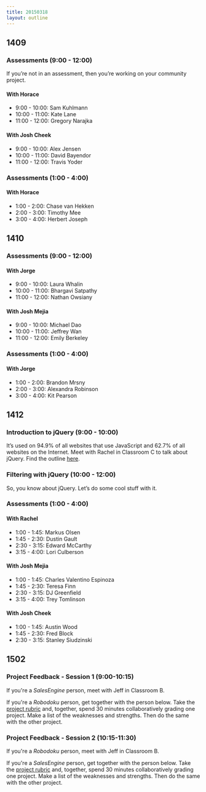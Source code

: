 ```yaml
---
title: 20150318
layout: outline
---
```


## 1409

### Assessments (9:00 - 12:00)

If you’re not in an assessment, then you’re working on your community project.

#### With Horace

* 9:00 - 10:00:  Sam Kuhlmann
* 10:00 - 11:00: Kate Lane
* 11:00 - 12:00: Gregory Narajka

#### With Josh Cheek

* 9:00 - 10:00:  Alex Jensen
* 10:00 - 11:00: David Bayendor
* 11:00 - 12:00: Travis Yoder

### Assessments (1:00 - 4:00)

#### With Horace

* 1:00 - 2:00: Chase van Hekken
* 2:00 - 3:00: Timothy Mee
* 3:00 - 4:00: Herbert Joseph

## 1410

### Assessments (9:00 - 12:00)

#### With Jorge

* 9:00 - 10:00:  Laura Whalin
* 10:00 - 11:00: Bhargavi Satpathy
* 11:00 - 12:00: Nathan Owsiany

#### With Josh Mejia

* 9:00 - 10:00:  Michael Dao
* 10:00 - 11:00: Jeffrey Wan
* 11:00 - 12:00: Emily Berkeley

### Assessments (1:00 - 4:00)

#### With Jorge

* 1:00 - 2:00: Brandon Mrsny
* 2:00 - 3:00: Alexandra Robinson
* 3:00 - 4:00: Kit Pearson

## 1412

### Introduction to jQuery (9:00 - 10:00)

It’s used on 94.9% of all websites that use JavaScript and 62.7% of all websites on the Internet. Meet with Rachel in Classroom C to talk about jQuery. Find the outline [here](https://github.com/turingschool/lesson_plans/blob/master/ruby_02-web_applications_with_ruby/introduction_to_jquery.markdown). 

### Filtering with jQuery (10:00 - 12:00)

So, you know about jQuery. Let’s do some cool stuff with it.

### Assessments (1:00 - 4:00)

#### With Rachel

* 1:00 - 1:45: Markus Olsen
* 1:45 - 2:30: Dustin Gault
* 2:30 - 3:15: Edward McCarthy
* 3:15 - 4:00: Lori Culberson

#### With Josh Mejia

* 1:00 - 1:45: Charles Valentino Espinoza
* 1:45 - 2:30: Teresa Finn
* 2:30 - 3:15: DJ Greenfield
* 3:15 - 4:00: Trey Tomlinson

#### With Josh Cheek

* 1:00 - 1:45: Austin Wood
* 1:45 - 2:30: Fred Block
* 2:30 - 3:15: Stanley Siudzinski

## 1502

### Project Feedback - Session 1 (9:00-10:15)

If you're a *SalesEngine* person, meet with Jeff in Classroom B.

If you're a *Robodoku* person, get together with the person below. Take the
[project rubric](https://github.com/turingschool/challenges/blob/master/robodoku.markdown) and, together, spend 30 minutes collaboratively grading one
project. Make a list of the weaknesses and strengths. Then do the same with the
other project.

### Project Feedback - Session 2 (10:15-11:30)

If you're a *Robodoku* person, meet with Jeff in Classroom B.

If you're a *SalesEngine* person, get together with the person below. Take the
[project rubric](http://tutorials.jumpstartlab.com/projects/sales_engine.html) and, together, spend 30 minutes collaboratively grading one
project. Make a list of the weaknesses and strengths. Then do the same with the
other project.

